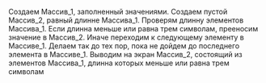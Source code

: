 Создаем Массив_1, заполненный значениями. Создаем пустой Массив_2, равный длинне Массива_1.
Проверям длинну элементов Массива_1. Если длинна меньше или равна трем символам, прееносим 
значение в Массив_2. Иначе переходим к следующему элементу в Массиве_1. Делаем так до тех пор, 
пока не дойдем до последнего элемента в Массиве_1. Выводим на экран Массив_2, состоящий 
из элементов Массива_1, длинна которых меньше или равна трем символам
